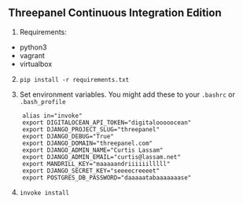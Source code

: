 Threepanel Continuous Integration Edition
-----------------------------------------

1. Requirements:
 * python3
 * vagrant
 * virtualbox

2. `pip install -r requirements.txt`

3. Set environment variables. You might add these to your `.bashrc` or `.bash_profile`

```
    alias in="invoke"
    export DIGITALOCEAN_API_TOKEN="digitalooooocean"
    export DJANGO_PROJECT_SLUG="threepanel"
    export DJANGO_DEBUG="True"
    export DJANGO_DOMAIN="threepanel.com"
    export DJANGO_ADMIN_NAME="Curtis Lassam"
    export DJANGO_ADMIN_EMAIL="curtis@lassam.net"
    export MANDRILL_KEY="maaaaandriiiiiilllll"
    export DJANGO_SECRET_KEY="seeeecreeeet"
    export POSTGRES_DB_PASSWORD="daaaaatabaaaaaaase"
```

4. `invoke install`
